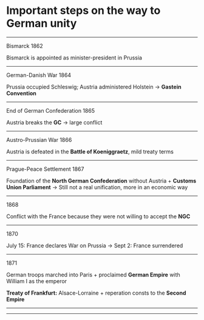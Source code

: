 # Important steps on the way to German unity

---

Bismarck 1862

Bismarck is appointed as minister-president in Prussia

---

German-Danish War 1864

Prussia occupied Schleswig; Austria administered Holstein $\rightarrow$ __Gastein Convention__

---

End of German Confederation 1865

Austria breaks the __GC__ $\rightarrow$ large conflict

---

Austro-Prussian War 1866

Austria is defeated in the __Battle of Koeniggraetz__, mild treaty terms

---

Prague-Peace Settlement 1867

Foundation of the __North German Confederation__ without Austria + __Customs Union Parliament__ $\rightarrow$ Still not a real unification, more in an economic way

---

1868

Conflict with the France because they were not willing to accept the __NGC__

---

1870

July 15:
France declares War on Prussia $\rightarrow$ Sept 2: France surrendered

---

1871

German troops marched into Paris + proclaimed __German Empire__ with William I as the emperor

__Treaty of Frankfurt:__
Alsace-Lorraine + reperation consts to the __Second Empire__

---
---

